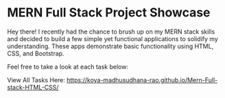 # MERN Full Stack Project Showcase
Hey there! I recently had the chance to brush up on my MERN stack skills and decided to build a few simple yet functional applications to solidify my understanding. These apps demonstrate basic functionality using HTML, CSS, and Bootstrap.
<p>Feel free to take a look at each task below:</p>

View All Tasks Here: <https://koya-madhusudhana-rao.github.io/Mern-Full-stack-HTML-CSS/>
